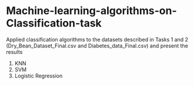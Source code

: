 # Machine-learning-algorithms-on-Classification-task

Applied classification algorithms to the datasets described in Tasks 1 and 2 (Dry_Bean_Dataset_Final.csv and Diabetes_data_Final.csv) and present the results
1. KNN
2. SVM
3. Logistic Regression
